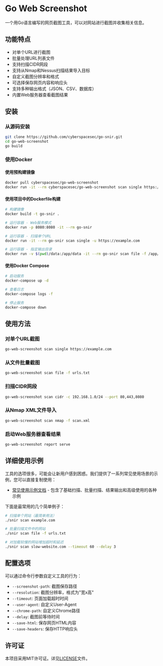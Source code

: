 # Go Web Screenshot

一个用Go语言编写的网页截图工具，可以对网站进行截图并收集相关信息。

## 功能特点

- 对单个URL进行截图
- 批量处理URL列表文件
- 支持扫描CIDR网段
- 支持从Nmap和Nessus扫描结果导入目标
- 自定义截图分辨率和格式
- 可选择保存网页内容和响应头
- 支持多种输出格式（JSON、CSV、数据库）
- 内置Web服务器查看截图结果

## 安装

### 从源码安装

```bash
git clone https://github.com/cyberspacesec/go-snir.git
cd go-web-screenshot
go build
```

### 使用Docker

#### 使用预构建镜像

```bash
docker pull cyberspacesec/go-web-screenshot
docker run -it --rm cyberspacesec/go-web-screenshot scan single https://example.com
```

#### 使用项目中的Dockerfile构建

```bash
# 构建镜像
docker build -t go-snir .

# 运行容器 - Web服务模式
docker run -p 8080:8080 -it --rm go-snir

# 运行容器 - 扫描单个URL
docker run -it --rm go-snir scan single -u https://example.com

# 运行容器 - 指定输出目录
docker run -v $(pwd)/data:/app/data -it --rm go-snir scan file -f /app/data/urls.txt
```

#### 使用Docker Compose

```bash
# 启动服务
docker-compose up -d

# 查看日志
docker-compose logs -f

# 停止服务
docker-compose down
```

## 使用方法

### 对单个URL截图

```bash
go-web-screenshot scan single https://example.com
```

### 从文件批量截图

```bash
go-web-screenshot scan file -f urls.txt
```

### 扫描CIDR网段

```bash
go-web-screenshot scan cidr -c 192.168.1.0/24 --port 80,443,8080
```

### 从Nmap XML文件导入

```bash
go-web-screenshot scan nmap -f scan.xml
```

### 启动Web服务器查看结果

```bash
go-web-screenshot report serve
```

## 详细使用示例

工具的选项很多，可能会让新用户感到困惑。我们提供了一系列常见使用场景的示例，您可以直接复制使用：

- [常见使用示例文档](docs/usage_examples.md) - 包含了基础扫描、批量扫描、结果输出和高级使用的各种示例

下面是最常用的几个简单例子：

```bash
# 扫描单个网站（最简单用法）
./snir scan example.com

# 批量扫描文件中的网站
./snir scan file -f urls.txt

# 对加载较慢的网站增加超时和延迟
./snir scan slow-website.com --timeout 60 --delay 3
```

## 配置选项

可以通过命令行参数自定义工具的行为：

- `--screenshot-path`: 截图保存路径
- `--resolution`: 截图分辨率，格式为"宽x高"
- `--timeout`: 页面加载超时时间
- `--user-agent`: 自定义User-Agent
- `--chrome-path`: 自定义Chrome路径
- `--delay`: 截图前等待时间
- `--save-html`: 保存网页HTML内容
- `--save-headers`: 保存HTTP响应头

## 许可证

本项目采用MIT许可证。详见[LICENSE](LICENSE)文件。
